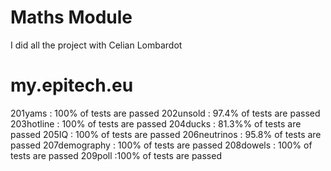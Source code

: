 # Maths Module
  I did all the project with Celian Lombardot
# my.epitech.eu  
  201yams : 100% of tests are passed
  202unsold : 97.4% of tests are passed
  203hotline : 100% of tests are passed
  204ducks : 81.3%% of tests are passed
  205IQ : 100% of tests are passed
  206neutrinos : 95.8% of tests are passed
  207demography : 100% of tests are passed
  208dowels : 100% of tests are passed
  209poll :100% of tests are passed

